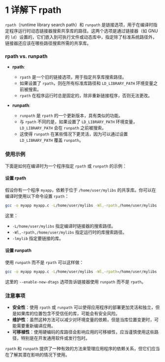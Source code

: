 # 1 详解下 rpath

`rpath`（runtime library search path）和 `runpath` 是链接选项，用于在编译时指定程序运行时动态链接器搜索共享库的路径。这两个选项是通过链接器（如 GNU 的 `ld`）设置的，它们嵌入到可执行文件或动态库中，指定除了标准系统路径外，链接器还应该在哪些路径搜索所需的共享库。

### rpath vs. runpath

-   **rpath**:

    -   `rpath` 是一个旧的链接选项，用于指定共享库搜索路径。
    -   如果设置了 `rpath`，则在所有标准库路径和 `LD_LIBRARY_PATH` 环境变量之前被搜索。
    -   `rpath` 在程序运行时总是固定的，除非重新链接程序，否则无法更改。

-   **runpath**:
    -   `runpath` 是 `rpath` 的一个更新版本，具有类似的功能。
    -   与 `rpath` 不同的是，如果设置了 `LD_LIBRARY_PATH` 环境变量，`LD_LIBRARY_PATH` 会在 `runpath` 之前被搜索。
    -   这使得 `runpath` 在某些情况下更灵活，因为可以通过设置 `LD_LIBRARY_PATH` 覆盖 `runpath`。

### 使用示例

下面是如何在编译时为一个程序指定 `rpath` 或 `runpath` 的示例：

#### 设置 rpath

假设你有一个程序 `myapp`，依赖于位于 `/home/user/mylibs` 的共享库。你可以在编译时使用以下命令设置 `rpath`：

```bash
gcc -o myapp myapp.c -L/home/user/mylibs -Wl,-rpath,/home/user/mylibs -lmylib
```

这里：

-   `-L/home/user/mylibs` 指定编译时链接器的搜索路径。
-   `-Wl,-rpath,/home/user/mylibs` 指定运行时的库搜索路径。
-   `-lmylib` 指定要链接的库。

#### 设置 runpath

使用 `runpath` 而不是 `rpath` 可以这样做：

```bash
gcc -o myapp myapp.c -L/home/user/mylibs -Wl,-rpath=/home/user/mylibs -Wl,--enable-new-dtags -lmylib
```

这里的 `--enable-new-dtags` 选项告诉链接器使用 `runpath` 而不是 `rpath`。

### 注意事项

-   **安全性**：使用 `rpath` 或 `runpath` 可以使得应用程序的部署更加灵活和独立，但是如果库的位置包含不受信任的库，可能会有安全风险。
-   **维护性**：虽然这种方法可以减少对环境变量的依赖，但是当库位置变更时，可能需要重新编译应用。
-   **可移植性**：使用硬编码的库路径会影响应用的可移植性，应当谨慎使用这些路径，特别是在开发通用软件或发行包时。

`rpath` 和 `runpath` 提供了一种有效的方法来管理应用程序的依赖关系，但它们应当在了解其潜在影响的情况下使用。
